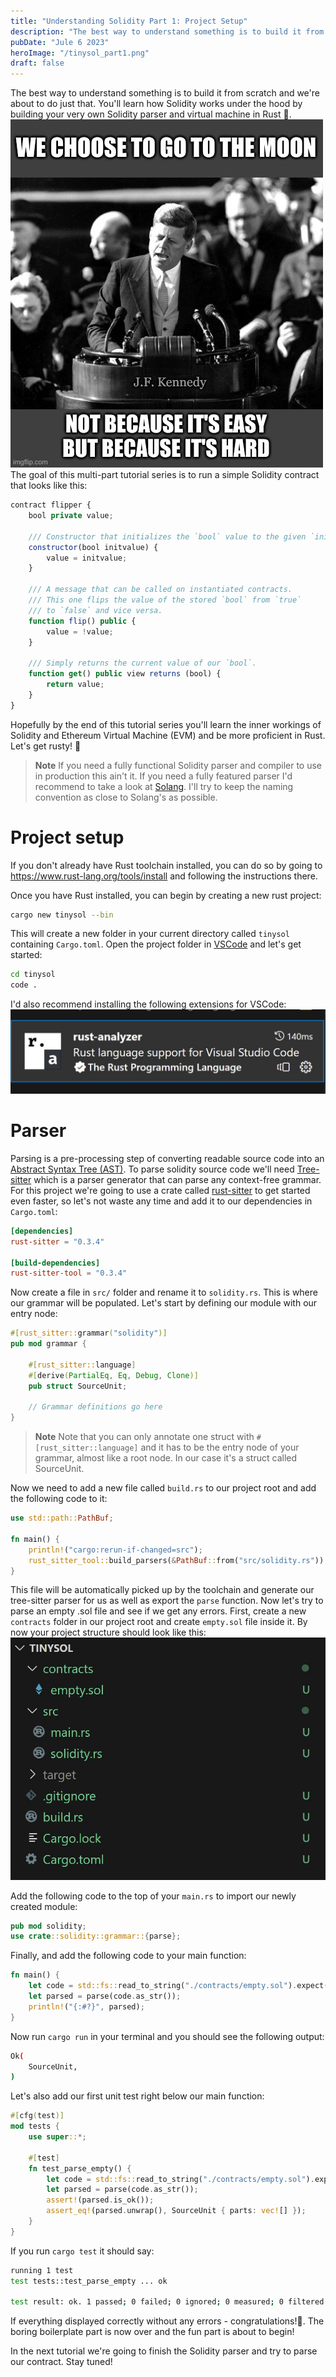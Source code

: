 ```yaml
---
title: "Understanding Solidity Part 1: Project Setup"
description: "The best way to understand something is to build it from scratch and we're about to do just that. You'll learn how Solidity works under the hood by building your very own Solidity parser and virtual machine in Rust 🦀."
pubDate: "Jule 6 2023"
heroImage: "/tinysol_part1.png"
draft: false
---
```

The best way to understand something is to build it from scratch and we're about to do just that. You'll learn how Solidity works under the hood by building your very own Solidity parser and virtual machine in Rust 🦀.
![J.F.Kennedy](/public/moon.jpg)
The goal of this multi-part tutorial series is to run a simple Solidity contract that looks like this:
```javascript
contract flipper {
    bool private value;

    /// Constructor that initializes the `bool` value to the given `init_value`.
    constructor(bool initvalue) {
        value = initvalue;
    }

    /// A message that can be called on instantiated contracts.
    /// This one flips the value of the stored `bool` from `true`
    /// to `false` and vice versa.
    function flip() public {
        value = !value;
    }

    /// Simply returns the current value of our `bool`.
    function get() public view returns (bool) {
        return value;
    }
}
```

Hopefully by the end of this tutorial series you'll learn the inner workings of Solidity and Ethereum Virtual Machine (EVM) and be more proficient in Rust. Let's get rusty! 🦀

> **Note**
> If you need a fully functional Solidity parser and compiler to use in production this ain't it. If you need a fully featured parser I'd recommend to take a look at [Solang](https://github.com/hyperledger/solang/).
> I'll try to keep the naming convention as close to Solang's as possible.

# Project setup

If you don't already have Rust toolchain installed, you can do so by going to https://www.rust-lang.org/tools/install and following the instructions there.

Once you have Rust installed, you can begin by creating a new rust project:
```bash
cargo new tinysol --bin
```
This will create a new folder in your current directory called `tinysol` containing `Cargo.toml`. Open the project folder in [VSCode](https://code.visualstudio.com/) and let's get started:
```bash
cd tinysol
code .
```
I'd also recommend installing the following extensions for VSCode:
    ![rust-analyzer](/public/rust-analyzer.JPG)

# Parser

Parsing is a pre-processing step of converting readable source code into an [Abstract Syntax Tree (AST)](https://en.wikipedia.org/wiki/Abstract_syntax_tree). To parse solidity source code we'll need [Tree-sitter](https://tree-sitter.github.io/tree-sitter/) which is a parser generator that can parse any context-free grammar. For this project we're going to use a crate called [rust-sitter](https://crates.io/crates/rust-sitter) to get started even faster, so let's not waste any time and add it to our dependencies in `Cargo.toml`:
```toml 
[dependencies]
rust-sitter = "0.3.4"

[build-dependencies]
rust-sitter-tool = "0.3.4"
```

Now create a file in `src/` folder and rename it to `solidity.rs`. This is where our grammar will be populated.
Let's start by defining our module with our entry node:
```rust
#[rust_sitter::grammar("solidity")]
pub mod grammar {

    #[rust_sitter::language]
    #[derive(PartialEq, Eq, Debug, Clone)]
    pub struct SourceUnit;

    // Grammar definitions go here
}
```
> **Note**
> Note that you can only annotate one struct with `#[rust_sitter::language]` and it has to be the entry node of your grammar, almost like a root node. In our case it's a struct called SourceUnit.

Now we need to add a new file called `build.rs` to our project root and add the following code to it:
```rust
use std::path::PathBuf;

fn main() {
    println!("cargo:rerun-if-changed=src");
    rust_sitter_tool::build_parsers(&PathBuf::from("src/solidity.rs"));
}
```
This file will be automatically picked up by the toolchain and generate our tree-sitter parser for us as well as export the `parse` function.
Now let's try to parse an empty .sol file and see if we get any errors.
First, create a new `contracts` folder in our project root and create `empty.sol` file inside it.
By now your project structure should look like this:
![Project structure](/public/project.JPG)

Add the following code to the top of your `main.rs` to import our newly created module:
```rust
pub mod solidity;
use crate::solidity::grammar::{parse};
```
Finally, and add the following code to your main function:
```rust
fn main() {
    let code = std::fs::read_to_string("./contracts/empty.sol").expect("Unable to read source file");
    let parsed = parse(code.as_str());
    println!("{:#?}", parsed);
}
```

Now run `cargo run` in your terminal and you should see the following output:
```bash
Ok(
    SourceUnit,
)
```

Let's also add our first unit test right below our main function:
```rust
#[cfg(test)]
mod tests {
    use super::*;

    #[test]
    fn test_parse_empty() {
        let code = std::fs::read_to_string("./contracts/empty.sol").expect("Unable to read source file");
        let parsed = parse(code.as_str());
        assert!(parsed.is_ok());
        assert_eq!(parsed.unwrap(), SourceUnit { parts: vec![] });
    }
}
```
If you run `cargo test` it should say:
```bash
running 1 test
test tests::test_parse_empty ... ok

test result: ok. 1 passed; 0 failed; 0 ignored; 0 measured; 0 filtered out; finished in 0.00s
```

If everything displayed correctly without any errors - congratulations!🎉. The boring boilerplate part is now over and the fun part is about to begin!

In the next tutorial we're going to finish the Solidity parser and try to parse our contract. Stay tuned!